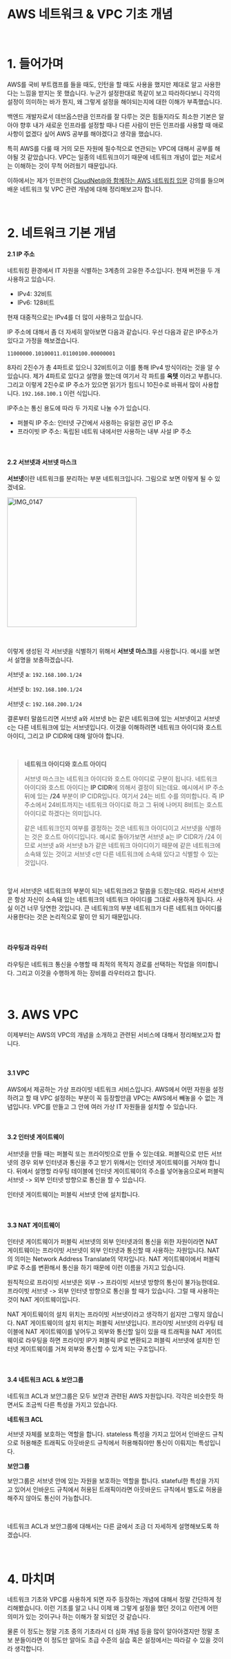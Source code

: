 # AWS 네트워크 & VPC 기초 개념

&nbsp;

# 1. 들어가며

AWS를 국비 부트캠프를 들을 때도, 인턴을 할 때도 사용을 했지만 제대로 알고 사용한다는 느낌을 받지는 못 했습니다. 누군가 설정한대로 똑같이 보고 따라하다보니 각각의 설정이 의미하는 바가 뭔지, 왜 그렇게 설정을 해야되는지에 대한 이해가 부족했습니다.

백엔드 개발자로서 데브옵스만큼 인프라를 잘 다루는 것은 힘들지라도 최소한 기본은 알아야 향후 내가 새로운 인프라를 설정할 때나 다른 사람이 만든 인프라를 사용할 때 애로사항이 없겠다 싶어 AWS 공부를 해야겠다고 생각을 했습니다.

특히 AWS를 다룰 때 거의 모든 자원에 필수적으로 연관되는 VPC에 대해서 공부를 해야될 것 같았습니다. VPC는 일종의 네트워크이기 때문에 네트워크 개념이 없는 저로서는 이해하는 것이 무척 어려웠기 때문입니다. 

이하에서는 제가 인프런의 [CloudNet@와 함께하는 AWS 네트워킹 입문](https://www.inflearn.com/course/cloudneta-aws-%EB%84%A4%ED%8A%B8%EC%9B%8C%ED%82%B9-%EC%9E%85%EB%AC%B8/dashboard) 강의를 들으며 배운 네트워크 및 VPC 관련 개념에 대해 정리해보고자 합니다.



&nbsp;

# 2. 네트워크 기본 개념

#### 2.1 IP 주소

네트워킹 환경에서 IT 자원을 식별하는 3계층의 고유한 주소입니다. 현재 버전을 두 개 사용하고 있습니다.

- IPv4: 32비트 
- IPv6: 128비트

현재 대중적으로는 IPv4를 더 많이 사용하고 있습니다.



IP 주소에 대해서 좀 더 자세히 알아보면 다음과 같습니다. 우선 다음과 같은 IP주소가 있다고 가정을 해보겠습니다. 

`11000000.10100011.01100100.00000001`

8자리 2진수가 총 4파트로 있으니 32비트이고 이를 통해 IPv4 방식이라는 것을 알 수 있습니다. 제가 4파트로 있다고 설명을 했는데 여기서 각 파트를 **옥텟** 이라고 부릅니다. 그리고 이렇게 2진수로 IP 주소가 있으면 읽기가 힘드니 10진수로 바꿔서 많이 사용합니다. `192.168.100.1` 이런 식입니다.



IP주소는 통신 용도에 따라 두 가지로 나눌 수가 있습니다.

- 퍼블릭 IP 주소: 인터넷 구간에서 사용하는 유일한 공인 IP 주소
- 프라이빗 IP 주소: 독립된 네트워 내에서만 사용하는 내부 사설 IP 주소



&nbsp;

#### 2.2 서브넷과 서브넷 마스크

**서브넷**이란 네트워크를 분리하는 부분 네트워크입니다. 그림으로 보면 이렇게 될 수 있겠네요.

<img src="https://github.com/hyunzxn/TIL/assets/100478841/711b6fee-6f56-4e5c-9bdc-c162695bf559" alt="IMG_0147" width="300"/>



&nbsp;

이렇게 생성된 각 서브넷을 식별하기 위해서 **서브넷 마스크**를 사용합니다. 예시를 보면서 설명을 보충하겠습니다.

서브넷 a: `192.168.100.1/24`

서브넷 b: `192.168.100.1/24`

서브넷 c: `192.168.200.1/24`

결론부터 말씀드리면 서브넷 a와 서브넷 b는 같은 네트워크에 있는 서브넷이고 서브넷 c는 다른 네트워크에 있는 서브넷입니다. 이것을 이해하려면 네트워크 아이디와 호스트 아이디, 그리고 IP CIDR에 대해 알아야 합니다.

&nbsp;

> **네트워크 아이디와 호스트 아이디**
>
> 서브넷 마스크는 네트워크 아이디와 호스트 아이디로 구분이 됩니다. 네트워크 아이디와 호스트 아이디는 **IP CIDR**에 의해서 결정이 되는데요. 예시에서 IP 주소 뒤에 있는 **/24** 부분이 IP CIDR입니다. 여기서 24는 비트 수를 의미합니다. 즉 IP 주소에서 24비트까지는 네트워크 아이디로 하고 그 뒤에 나머지 8비트는 호스트 아이디로 하겠다는 의미입니다. 
>
> 같은 네트워크인지 여부를 결정하는 것은 네트워크 아이디이고 서브넷을 식별하는 것은 호스트 아이디입니다. 예시로 돌아가보면 서브넷 a는 IP CIDR가 /24 이므로 서브넷 a와 서브넷 b가 같은 네트워크 아이디이기 때문에 같은 네트워크에 소속돼 있는 것이고 서브넷 c만 다른 네트워크에 소속돼 있다고 식별할 수 있는 것입니다.

&nbsp;

앞서 서브넷은 네트워크의 부분이 되는 네트워크라고 말씀을 드렸는데요. 따라서 서브넷은 항상 자신이 소속돼 있는 네트워크의 네트워크 아이디를 그대로 사용하게 됩니다. 사실 이건 너무 당연한 것입니다. 큰 네트워크의 부분 네트워크가 다른 네트워크 아이디를 사용한다는 것은 논리적으로 말이 안 되기 때문입니다.

&nbsp;

#### 라우팅과 라우터

라우팅은 네트워크 통신을 수행할 때 최적의 목적지 경로를 선택하는 작업을 의미합니다. 그리고 이것을 수행하게 하는 장비를 라우터라고 합니다.

&nbsp;

# 3. AWS VPC

이제부터는 AWS의 VPC의 개념을 소개하고 관련된 서비스에 대해서 정리해보고자 합니다.

&nbsp;

#### 3.1 VPC

AWS에서 제공하는 가상 프라이빗 네트워크 서비스입니다. AWS에서 어떤 자원을 설정하려고 할 때 VPC 설정하는 부분이 꼭 등장할만큼 VPC는 AWS에서 빼놓을 수 없는 개념입니다. VPC를 만들고 그 안에 여러 가상 IT 자원들을 설치할 수 있습니다.

&nbsp;

#### 3.2 인터넷 게이트웨이

서브넷을 만들 때는 퍼블릭 또는 프라이빗으로 만들 수 있는데요. 퍼블릭으로 만든 서브넷의 경우 외부 인터넷과 통신을 주고 받기 위해서는 인터넷 게이트웨이를 거쳐야 합니다. 뒤에서 설명할 라우팅 테이블에 인터넷 게이트웨이의 주소를 넣어놓음으로써 퍼블릭 서브넷 -> 외부 인터넷 방향으로 통신을 할 수 있습니다.

인터넷 게이트웨이는 퍼블릭 서브넷 안에 설치합니다.

&nbsp;

#### 3.3 NAT 게이트웨이

인터넷 게이트웨이가  퍼블릭 서브넷의 외부 인터넷과의 통신을 위한 자원이라면 NAT 게이트웨이는 프라이빗 서브넷이 외부 인터넷과 통신할 때 사용하는 자원입니다. NAT의 의미는 Network Address Translate의 약자입니다. NAT 게이트웨이에서 퍼블릭 IP로 주소를 변환해서 통신을 하기 때문에 이런 이름을 가지고 있습니다. 

원칙적으로 프라이빗 서브넷은 외부 -> 프라이빗 서브넷 방향의 통신이 불가능한데요. 프라이빗 서브넷 -> 외부 인터넷 방향으로 통신을 할 때가 있습니다. 그럴 때 사용하는 것이 NAT 게이트웨이입니다. 

NAT 게이트웨이의 설치 위치는 프라이빗 서브넷이라고 생각하기 쉽지만 그렇지 않습니다. NAT 게이트웨이의 설치 위치는 퍼블릭 서브넷입니다. 프라이빗 서브넷의 라우팅 테이블에 	NAT 게이트웨이를 넣어두고 외부와 통신할 일이 있을 때 트래픽을 NAT 게이트웨이로 라우팅을 하면 프라이빗 IP가 퍼블릭 IP로 변환되고 퍼블릭 서브넷에 설치한 인터넷 게이트웨이를 거쳐 외부와 통신할 수 있게 되는 구조입니다.

&nbsp;

#### 3.4 네트워크 ACL & 보안그룹

네트워크 ACL과 보안그룹은 모두 보안과 관련된 AWS 자원입니다. 각각은 비슷한듯 하면서도 조금씩 다른 특성을 가지고 있습니다.

**네트워크 ACL**

서브넷 자체를 보호하는 역할을 합니다. stateless 특성을 가지고 있어서 인바운드 규칙으로 허용해준 트래픽도 아웃바운드 규칙에서 허용해줘야만 통신이 이뤄지는 특성입니다.



**보안그룹**

보안그룹은 서브넷 안에 있는 자원을 보호하는 역할을 합니다. stateful한 특성을 가지고 있어서 인바운드 규칙에서 허용된 트래픽이라면 아웃바운드 규칙에서 별도로 허용을 해주지 않아도 통신이 가능합니다.

&nbsp;

네트워크 ACL과 보안그룹에 대해서는 다른 글에서 조금 더 자세하게 설명해보도록 하겠습니다.

&nbsp;

# 4. 마치며

네트워크 기초와 VPC를 사용하게 되면 자주 등장하는 개념에 대해서 정말 간단하게 정리해봤습니다. 이런 기초를 알고 나니 이제 왜 그렇게 설정을 했던 것이고 이런게 어떤 의미가 있는 것이구나 하는 이해가 잘 되었던 것 같습니다. 

물론 이 정도는 정말 기초 중의 기초라서 더 심화 개념 등을 많이 알아야겠지만 정말 초보 분들이라면 이 정도만 알아도 초급 수준의 실습 혹은 설정에서는 따라갈 수 있을 것이라 생각합니다.





